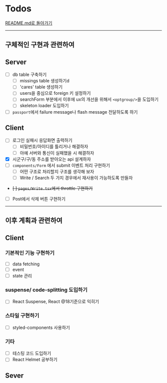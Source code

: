 # Todos

[README.md로 돌아가기](../README.md)

---

## **구체적인 구현과 관련하여**

## Server

- [ ] db table 구축하기
  - [ ] missings table 생성하기d
  - [ ] 'cares' table 생성하기
  - [ ] users을 중심으로 foreign 키 설정하기
  - [ ] searchForm 부분에서 이후에 ux의 개선을 위해서 `<optgroup/>`을 도입하기
  - [ ] skeleton loader 도입하기
- [ ] `passport`에서 failure message나 flash message 전달하도록 하기

## Client

- [ ] 로그인 실패시 응답화면 출력하기
  - [ ] 비밀번호/아이디를 틀리거나 해결하자
  - [ ] 아예 서버와 통신이 실패했을 시 해결하자
- [x] 시군구/구/동 주소를 받아오는 api 설계하자
- [ ] `components/Form` 에서 submit 이벤트 처리 구현하기
  - [ ] 어떤 구조로 처리할지 구조를 생각해 보자
  - [ ] Write / Search 두 가지 경우에서 재사용이 가능하도록 만들자
- ~~[ ] `pages/Write.tsx`에서 throttle 구현하기~~
- [ ] Post에서 삭제 버튼 구현하기

---

## **이후 계획과 관련하여**

## Client

### 기본적인 기능 구현하기

- [ ] data fetching
- [ ] event
- [ ] state 관리

### suspense/ code-splitting 도입하기

- [ ] React Suspense, React @18기준으로 익히기

### 스타일 구현하기

- [ ] styled-components 사용하기

### 기타

- [ ] 테스팅 코드 도입하기
- [ ] React Helmet 공부하기

## Sever
